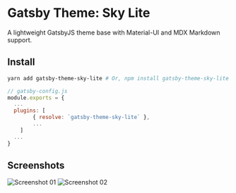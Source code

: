 # Gatsby Theme: Sky Lite

A lightweight GatsbyJS theme base with Material-UI and MDX Markdown support.

## Install

```bash
yarn add gatsby-theme-sky-lite # Or, npm install gatsby-theme-sky-lite
```

```js
// gatsby-config.js
module.exports = {
  ...
  plugins: [
		{ resolve: `gatsby-theme-sky-lite` },
		...
	]
  ...
}
```

## Screenshots

![Screenshot 01](https://user-images.githubusercontent.com/25379378/69301759-30e88480-0bcc-11ea-917d-cf3e50365b61.png)
![Screenshot 02](https://user-images.githubusercontent.com/25379378/69301760-30e88480-0bcc-11ea-9ba7-5593740590d3.png)
